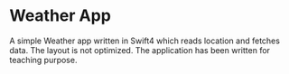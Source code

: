 # Weather App
A simple Weather app written in Swift4 which reads location 
and fetches data. The layout is not optimized. The application
has been written for teaching purpose.  
